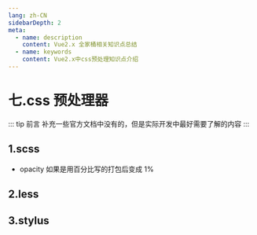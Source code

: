 ```yaml
---
lang: zh-CN
sidebarDepth: 2
meta:
  - name: description
    content: Vue2.x 全家桶相关知识点总结
  - name: keywords
    content: Vue2.x中css预处理知识点介绍
---
```


# 七.css 预处理器

::: tip 前言
补充一些官方文档中没有的，但是实际开发中最好需要了解的内容
:::

## 1.scss

- opacity 如果是用百分比写的打包后变成 1%

## 2.less

## 3.stylus
